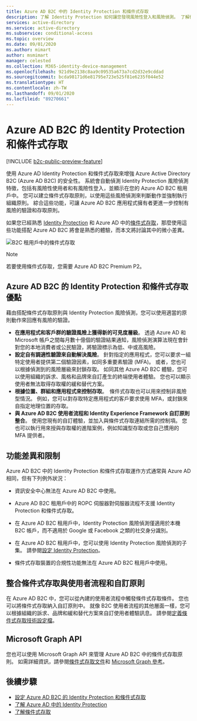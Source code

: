 ```yaml
---
title: Azure AD B2C 中的 Identity Protection 和條件式存取
description: 了解 Identity Protection 如何讓您發現風險性登入和風險偵測。 了解條件式存取如何讓您根據 Azure AD B2C 租用戶中的風險事件來強制執行組織原則。
services: active-directory
ms.service: active-directory
ms.subservice: conditional-access
ms.topic: overview
ms.date: 09/01/2020
ms.author: mimart
author: msmimart
manager: celested
ms.collection: M365-identity-device-management
ms.openlocfilehash: 921d9e2138c8aa9c09535a673a7cd2d32e9cddad
ms.sourcegitcommit: bcda98171d6e81795e723e525f81e6235f044e52
ms.translationtype: HT
ms.contentlocale: zh-TW
ms.lasthandoff: 09/01/2020
ms.locfileid: "89270661"
---
```

# <a name="identity-protection-and-conditional-access-for-azure-ad-b2c"></a>Azure AD B2C 的 Identity Protection 和條件式存取

[!INCLUDE [b2c-public-preview-feature](../../includes/active-directory-b2c-public-preview.md)]

使用 Azure AD Identity Protection 和條件式存取來增強 Azure Active Directory B2C (Azure AD B2C) 的安全性。 系統會自動偵測 Identity Protection 風險偵測特徵，包括有風險性使用者和有風險性登入，並顯示在您的 Azure AD B2C 租用戶中。 您可以建立條件式存取原則，以使用這些風險偵測來判斷動作並強制執行組織原則。 綜合這些功能，可讓 Azure AD B2C 應用程式擁有者更進一步控制有風險的驗證和存取原則。
  
如果您已經熟悉 [Identity Protection](../active-directory/identity-protection/overview-identity-protection.md) 和 Azure AD 中的[條件式存取](../active-directory/conditional-access/overview.md)，那麼使用這些功能搭配 Azure AD B2C 將會是熟悉的體驗，而本文將討論其中的微小差異。

![B2C 租用戶中的條件式存取](media/conditional-access-identity-protection-overview/conditional-access-b2c.png)

> [!NOTE]
> 若要使用條件式存取，您需要 Azure AD B2C Premium P2。

## <a name="benefits-of-identity-protection-and-conditional-access-for-azure-ad-b2c"></a>Azure AD B2C 的 Identity Protection 和條件式存取優點  

藉由搭配條件式存取原則與 Identity Protection 風險偵測，您可以使用適當的原則動作來回應有風險的驗證。

- **在應用程式和客戶群的驗證風險上獲得新的可見度層級**。 透過 Azure AD 和 Microsoft 帳戶之間每月數十億個的驗證結果通知，風險偵測演算法現在會針對您的本地消費者或公民驗證，將驗證標示為低、中或高風險。
- **設定自有調適性驗證來自動解決風險**。 針對指定的應用程式，您可以要求一組特定使用者提供第二個驗證因素，如同多重要素驗證 (MFA)。 或者，您也可以根據偵測到的風險層級來封鎖存取。 如同其他 Azure AD B2C 體驗，您可以使用組織的訴求、風格和品牌來自訂產生的終端使用者體驗。 您也可以顯示使用者無法取得存取權的緩和替代方案。
- **根據位置、群組和應用程式來控制存取**。  條件式存取也可以用來控制非風險型情況。 例如，您可以對存取特定應用程式的客戶要求使用 MFA，或封鎖來自指定地理位置的存取。
- **與 Azure AD B2C 使用者流程和 Identity Experience Framework 自訂原則整合**。 使用您現有的自訂體驗，並加入與條件式存取連結所需的控制項。 您也可以執行用來授與存取權的進階案例，例如知識型存取或您自己慣用的 MFA 提供者。

## <a name="feature-differences-and-limitations"></a>功能差異和限制

Azure AD B2C 中的 Identity Protection 和條件式存取運作方式通常與 Azure AD 相同，但有下列例外狀況：

- 資訊安全中心無法在 Azure AD B2C 中使用。

- Azure AD B2C 租用戶中的 ROPC 伺服器對伺服器流程不支援 Identity Protection 和條件式存取。

- 在 Azure AD B2C 租用戶中，Identity Protection 風險偵測僅適用於本機 B2C 帳戶，而不適用於 Google 或 Facebook 之類的社交身分識別。

- 在 Azure AD B2C 租用戶中，您可以使用 Identity Protection 風險偵測的子集。 請參閱[設定 Identity Protection](conditional-access-identity-protection-setup.md#set-up-identity-protection)。

- 條件式存取裝置的合規性功能無法在 Azure AD B2C 租用戶中使用。


## <a name="integrate-conditional-access-with-user-flows-and-custom-policies"></a>整合條件式存取與使用者流程和自訂原則

在 Azure AD B2C 中，您可以從內建的使用者流程中觸發條件式存取條件。 您也可以將條件式存取納入自訂原則中。 就像 B2C 使用者流程的其他層面一樣，您可以根據組織的訴求、品牌和緩和替代方案來自訂使用者體驗訊息。 請參閱[定義條件式存取技術設定檔](conditional-access-technical-profile.md)。

## <a name="microsoft-graph-api"></a>Microsoft Graph API

您也可以使用 Microsoft Graph API 來管理 Azure AD B2C 中的條件式存取原則。 如需詳細資訊，請參閱[條件式存取文件](../active-directory/conditional-access/overview.md)和 [Microsoft Graph 參考](https://docs.microsoft.com/graph/api/resources/conditionalaccesspolicy?view=graph-rest-beta.md)。

## <a name="next-steps"></a>後續步驟

- [設定 Azure AD B2C 的 Identity Protection 和條件式存取](conditional-access-identity-protection-setup.md)
- [了解 Azure AD 中的 Identity Protection](../active-directory/identity-protection/overview-identity-protection.md)
- [了解條件式存取](../active-directory/conditional-access/overview.md)
